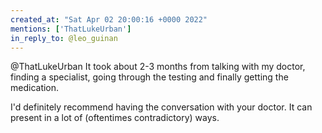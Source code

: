 ```yaml
---
created_at: "Sat Apr 02 20:00:16 +0000 2022"
mentions: ['ThatLukeUrban']
in_reply_to: @leo_guinan
---
```


@ThatLukeUrban It took about 2-3 months from talking with my doctor, finding a specialist, going through the testing and finally getting the medication.

I'd definitely recommend having the conversation with your doctor. It can present in a lot of (oftentimes contradictory) ways.